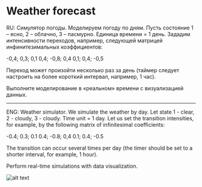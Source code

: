 # Weather forecast

RU: Симулятор погоды. Моделируем погоду по дням. Пусть состояние 1 – ясно, 2 – облачно, 3 – пасмурно. Единица времени = 1 день. Зададим интенсивности переходов, например, следующей матрицей инфинитезимальных коэффициентов:

-0,4; 0,3; 0,1
0,4; -0,8; 0,4
0,1; 0,4; -0,5

Переход может произойти несколько раз за день (таймер следует настроить на более короткий интервал, например, 1 час).

Выполните моделирование в «реальном» времени с визуализацией данных.

____________________________________________________________________________________________________________________

ENG: Weather simulator. We simulate the weather by day. Let state 1 - clear, 2 - cloudy, 3 - cloudy. Time unit = 1 day. Let us set the transition intensities, for example, by the following matrix of infinitesimal coefficients:

-0.4; 0.3; 0.1
0.4; -0.8; 0,4
0.1; 0.4; -0.5

The transition can occur several times per day (the timer should be set to a shorter interval, for example, 1 hour).

Perform real-time simulations with data visualization.

![alt text](https://lh3.googleusercontent.com/JQSHtq31LsALqGUa4dhm7sU9qNYxCDIGX53iLnwGCFzw_4kMndQNHDZG26zKXn5g4pGoE26myWOYsbEMnGHssoC4Q5vlzi_1y3mMKT939DaOw7qsOPNhfpIAv2nKHOyhm0t9Ve5s)
